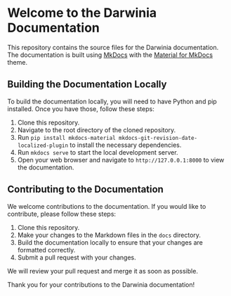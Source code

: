 # Welcome to the Darwinia Documentation

This repository contains the source files for the Darwinia documentation. The documentation is built using [MkDocs](https://www.mkdocs.org/) with the [Material for MkDocs](https://squidfunk.github.io/mkdocs-material/) theme.

## Building the Documentation Locally

To build the documentation locally, you will need to have Python and pip installed. Once you have those, follow these steps:

1. Clone this repository.
2. Navigate to the root directory of the cloned repository.
3. Run `pip install mkdocs-material mkdocs-git-revision-date-localized-plugin` to install the necessary dependencies.
4. Run `mkdocs serve` to start the local development server.
5. Open your web browser and navigate to `http://127.0.0.1:8000` to view the documentation.

## Contributing to the Documentation

We welcome contributions to the documentation. If you would like to contribute, please follow these steps:

1. Clone this repository.
2. Make your changes to the Markdown files in the `docs` directory.
3. Build the documentation locally to ensure that your changes are formatted correctly.
4. Submit a pull request with your changes.

We will review your pull request and merge it as soon as possible.

Thank you for your contributions to the Darwinia documentation!
